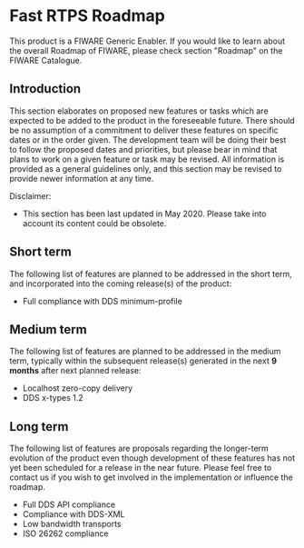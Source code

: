 # Fast RTPS Roadmap

This product is a FIWARE Generic Enabler.
If you would like to learn about the overall Roadmap of FIWARE, please check section "Roadmap" on the FIWARE Catalogue.

## Introduction

This section elaborates on proposed new features or tasks which are expected to be added to the product in the
foreseeable future.
There should be no assumption of a commitment to deliver these features on specific dates or in the order given.
The development team will be doing their best to follow the proposed dates and priorities, but please bear in mind
that plans to work on a given feature or task may be revised.
All information is provided as a general guidelines only, and this section may be revised to provide newer information
at any time.

Disclaimer:

* This section has been last updated in May 2020.
  Please take into account its content could be obsolete.

## Short term

The following list of features are planned to be addressed in the short term, and incorporated into the coming
release(s) of the product:

* Full compliance with DDS minimum-profile

## Medium term

The following list of features are planned to be addressed in the medium term, typically within the subsequent
release(s) generated in the next **9 months** after next planned release:

* Localhost zero-copy delivery
* DDS x-types 1.2

## Long term

The following list of features are proposals regarding the longer-term evolution of the product even though development
of these features has not yet been scheduled for a release in the near future.
Please feel free to contact us if you wish to get involved in the implementation or influence the roadmap.

* Full DDS API compliance
* Compliance with DDS-XML
* Low bandwidth transports
* ISO 26262 compliance
